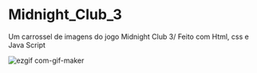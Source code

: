 # Midnight_Club_3
Um carrossel de imagens do jogo Midnight Club 3/ Feito com Html, css e Java Script

![ezgif com-gif-maker](https://user-images.githubusercontent.com/127153172/229308402-c3b50eeb-8326-485c-865a-621c623438e2.gif)

